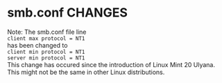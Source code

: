 # smb.conf CHANGES
Note: The smb.conf file line<br>`client max protocol = NT1`<br>has been changed to<br>
`client min protocol = NT1`<br>
`server min protocol = NT1`<br>
This change has occured since the introduction of Linux Mint 20 Ulyana.<br>
This might not be the same in other Linux distributions.
